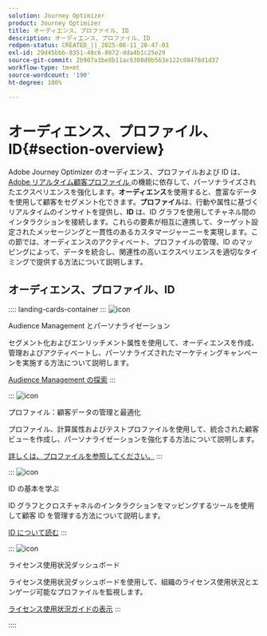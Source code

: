 ```yaml
---
solution: Journey Optimizer
product: Journey Optimizer
title: オーディエンス、プロファイル、ID
description: オーディエンス、プロファイル、ID
redpen-status: CREATED_||_2025-08-11_20-47-03
exl-id: 29d45bbb-8351-48c6-8672-dda4b1c25e29
source-git-commit: 2b907a3be8b11ac6308d0b563e122c88478d1d37
workflow-type: tm+mt
source-wordcount: '190'
ht-degree: 100%

---
```


# オーディエンス、プロファイル、ID{#section-overview}

Adobe Journey Optimizer のオーディエンス、プロファイルおよび ID は、[Adobe リアルタイム顧客プロファイル ](https://experienceleague.adobe.com/ja/docs/experience-platform/profile/home)の機能に依存して、パーソナライズされたエクスペリエンスを強化します。**オーディエンス**&#x200B;を使用すると、豊富なデータを使用して顧客をセグメント化できます。**プロファイル**&#x200B;は、行動や属性に基づくリアルタイムのインサイトを提供し、**ID** は、ID グラフを使用してチャネル間のインタラクションを接続します。これらの要素が相互に連携して、ターゲット設定されたメッセージングと一貫性のあるカスタマージャーニーを実現します。この節では、オーディエンスのアクティベート、プロファイルの管理、ID のマッピングによって、データを統合し、関連性の高いエクスペリエンスを適切なタイミングで提供する方法について説明します。

## オーディエンス、プロファイル、ID

:::: landing-cards-container
:::
![icon](https://cdn.experienceleague.adobe.com/icons/bullseye.svg)

Audience Management とパーソナライゼーション

セグメント化およびエンリッチメント属性を使用して、オーディエンスを作成、管理およびアクティベートし、パーソナライズされたマーケティングキャンペーンを実施する方法について説明します。

[Audience Management の探索](audiences-landing-page.md)
:::

:::
![icon](https://cdn.experienceleague.adobe.com/icons/user-circle.svg)

プロファイル：顧客データの管理と最適化

プロファイル、計算属性およびテストプロファイルを使用して、統合された顧客ビューを作成し、パーソナライゼーションを強化する方法について説明します。

[詳しくは、プロファイルを参照してください。](profiles-landing-page.md)
:::

:::
![icon](https://cdn.experienceleague.adobe.com/icons/fingerprint.svg)

ID の基本を学ぶ

ID グラフとクロスチャネルのインタラクションをマッピングするツールを使用して顧客 ID を管理する方法について説明します。

[ID について読む](../using/audience/get-started-identity.md)
:::

:::
![icon](https://cdn.experienceleague.adobe.com/icons/chart-line.svg)

ライセンス使用状況ダッシュボード

ライセンス使用状況ダッシュボードを使用して、組織のライセンス使用状況とエンゲージ可能なプロファイルを監視します。

[ライセンス使用状況ガイドの表示](../using/audience/license-usage.md)
:::

::::
